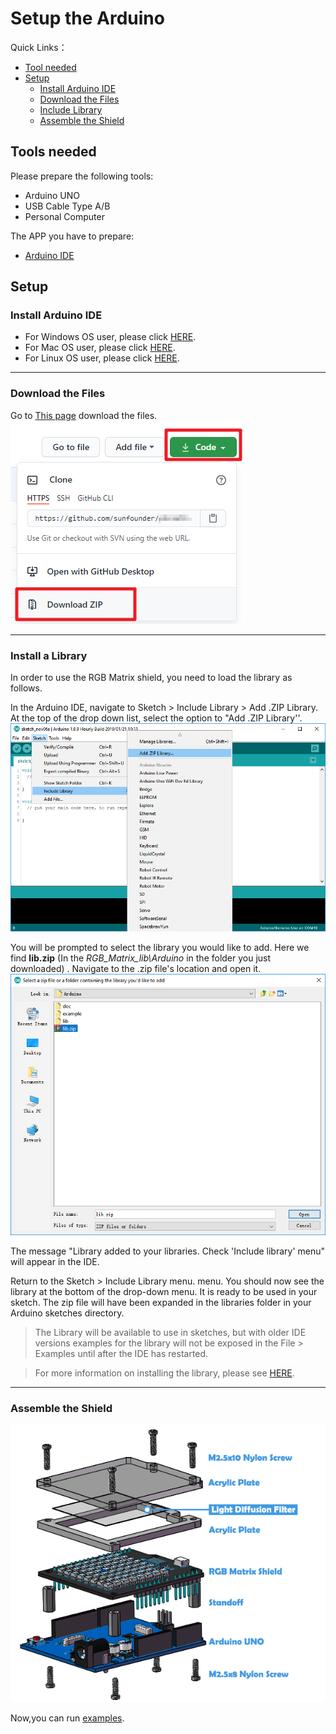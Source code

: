 # Setup the Arduino

Quick Links：
* [Tool needed](#1)
* [Setup](#2)
    *   [Install Arduino IDE](#21)
    *   [Download the Files](#22)
    *   [Include Library](#23)
    *   [Assemble the Shield](#24)

<a id="1"></a>
## Tools needed

Please prepare the following tools:

* Arduino UNO
* USB Cable Type A/B
* Personal Computer

The APP you have to prepare:

* [Arduino IDE](https://www.arduino.cc/en/software)

<a id="2"></a>
## Setup
<a id="21"></a>
### Install Arduino IDE
* For Windows OS user, please click [HERE](https://www.arduino.cc/en/Guide/Windows).  
* For Mac OS user, please click [HERE](https://www.arduino.cc/en/Guide/MacOSX).  
* For Linux OS user, please click [HERE](https://www.arduino.cc/en/Guide/Linux).

-----
<a id="22"></a>
### Download the Files

Go to [This page](https://github.com/sunfounder/rgb_matrix) download the files.  
![image](images/git.png)

-----
<a id="23"></a>
### Install a Library

In order to use the RGB Matrix shield, you need to load the library as follows.

In the Arduino IDE, navigate to Sketch > Include Library > Add .ZIP Library. At the top of the drop down list, select the option to "Add .ZIP Library''.  
![IDE](images/IDE.png)

You will be prompted to select the library you would like to add. Here we find **lib.zip** (In the *RGB_Matrix_lib\Arduino* in the folder you just downloaded) . Navigate to the .zip file's location and open it.
![library](images/libraries.png)

The message "Library added to your libraries. Check 'Include library' menu" will appear in the IDE.

Return to the Sketch > Include Library menu. menu. You should now see the library at the bottom of the drop-down menu. It is ready to be used in your sketch. The zip file will have been expanded in the libraries folder in your Arduino sketches directory.

>The Library will be available to use in sketches, but with older IDE versions examples for the library will not be exposed in the File > Examples until after the IDE has restarted.

>For more information on installing the library, please see [HERE](https://www.arduino.cc/en/Guide/Libraries).

-----
<a id="24"></a>
### Assemble the Shield

![assemble](images/assemble_arduino.png)

Now,you can run [examples](examples_arduino.md).